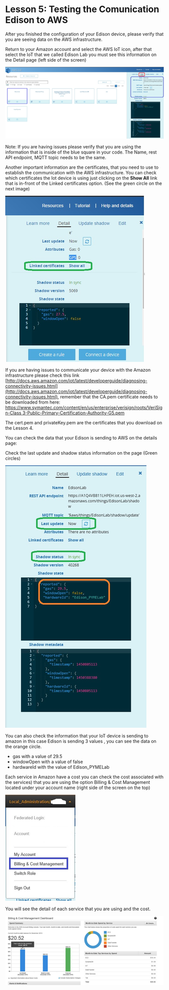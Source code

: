 # Lesson 5: Testing the Comunication Edison to AWS

After you finished the configuration of your Edison device, please verify that you are seeing data on the AWS infrastructure.

Return to your Amazon account and select the AWS IoT icon, after that select the IoT that we called Edison Lab you must see this information on the Detail page \(left side of the screen\)

![](.gitbook/assets/29.jpg)

Note: If you are having issues please verify that you are using the information that is inside of the blue square in your code. The Name, rest API endpoint, MQTT topic needs to be the same.

Another important information are the certificates, that you need to use to establish the communication with the AWS infrastructure. You can check which certificates the Iot device is using just clicking on the **Show All** link that is in-front of the Linked certificates option. \(See the green circle on the next image\)

![](.gitbook/assets/30.jpg)

If you are having issues to communicate your device with the Amazon infrastructure please check this link [http://docs.aws.amazon.com/iot/latest/developerguide/diagnosing-connectivity-issues.html](http://docs.aws.amazon.com/iot/latest/developerguide/diagnosing-connectivity-issues.html), remember that the CA.pem certificate needs to be downloaded from here: [https://www.symantec.com/content/en/us/enterprise/verisign/roots/VeriSign-Class 3-Public-Primary-Certification-Authority-G5.pem](https://www.symantec.com/content/en/us/enterprise/verisign/roots/VeriSign-Class%203-Public-Primary-Certification-Authority-G5.pem)

The cert.pem and privateKey.pem are the certificates that you download on the Lesson 4.

You can check the data that your Edison is sending to AWS on the details page:

Check the last update and shadow status information on the page \(Green circles\)

![](.gitbook/assets/31.jpg)

You can also check the information that your IoT device is sending to amazon in this case Edison is sending 3 values , you can see the data on the orange circle.

* gas with a value of 29.5
* windowOpen with a value of false
* hardwareId with the value of Edison\_PYMELab

Each service in Amazon have a cost you can check the cost associated with the services\) that you are using the option Billing & Cost Management located under your account name \(right side of the screen on the top\)

![](.gitbook/assets/32.jpg)

You will see the detail of each service that you are using and the cost.

![](.gitbook/assets/50.jpg)

